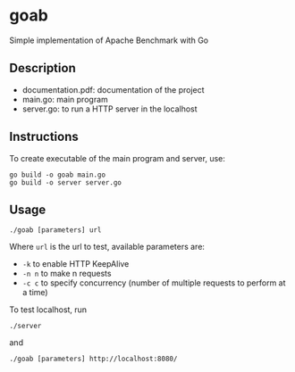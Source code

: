 # goab
Simple implementation of Apache Benchmark with Go

## Description

* documentation.pdf: documentation of the project
* main.go: main program
* server.go: to run a HTTP server in the localhost

## Instructions

To create executable of the main program and server, use:
```
go build -o goab main.go
go build -o server server.go
```

## Usage

```
./goab [parameters] url
```
Where `url` is the url to test, available parameters are:
* `-k` to enable HTTP KeepAlive
* `-n n` to make n requests
* `-c c` to specify concurrency (number of multiple requests to perform at a time)

To test localhost, run
```
./server
```
and
```
./goab [parameters] http://localhost:8080/
```
